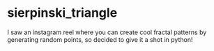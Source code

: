 # sierpinski_triangle

I saw an instagram reel where you can create cool fractal patterns by generating random points, so decided to give it a shot in python!
